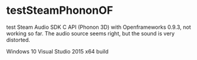 # testSteamPhononOF
test Steam Audio SDK C API (Phonon 3D) with Openframeworks 0.9.3, not working so far. The audio source seems right, but the sound is very distorted.

Windows 10
Visual Studio 2015
x64 build 
